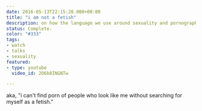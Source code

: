 ```yaml
---
date: 2016-05-13T22:15:28.000+00:00
title: "i am not a fetish"
description: on how the language we use around sexuality and pornography fetishizes marginalized communities.
status: Complete.
color: "#333"
tags:
- watch
- talks
- sexuality
featured:
- type: youtube
  video_id: 2O6b8INGNTw

---
```


aka, "i can't find porn of people who look like me without searching for myself as a fetish."